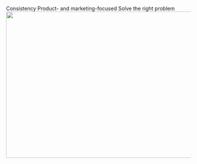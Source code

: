Consistency
Product- and marketing-focused
Solve the right problem
<img src="https://i.imgur.com/MqGBqZs.gif" width = 850 height = 400/>
